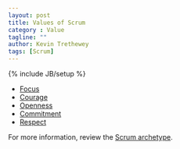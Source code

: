 ```yaml
---
layout: post
title: Values of Scrum
category : Value
tagline: ""
author: Kevin Trethewey
tags: [Scrum]
---
```

{% include JB/setup %}

* [Focus](/value/Focus)
* [Courage](/value/Courage)
* [Openness](/value/Openness)
* [Commitment](/value/Commitment)
* [Respect](/value/Respect)

For more information, review the [Scrum archetype](/archetype/Scrum/).
